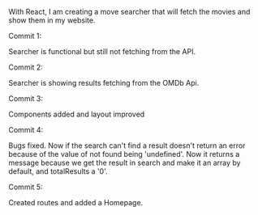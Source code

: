 With React, I am creating a move searcher that will fetch the movies and show them in my website.

Commit 1:

Searcher is functional but still not fetching from the API.

Commit 2:

Searcher is showing results fetching from the OMDb Api.

Commit 3:

Components added and layout improved


Commit 4:

Bugs fixed. Now if the search can't find a result doesn't return an error because of the value of not found being 'undefined'.
Now it returns a message because we get the result in search and make it an array by default, and totalResults a '0'. 

Commit 5: 

Created routes and added a Homepage. 

